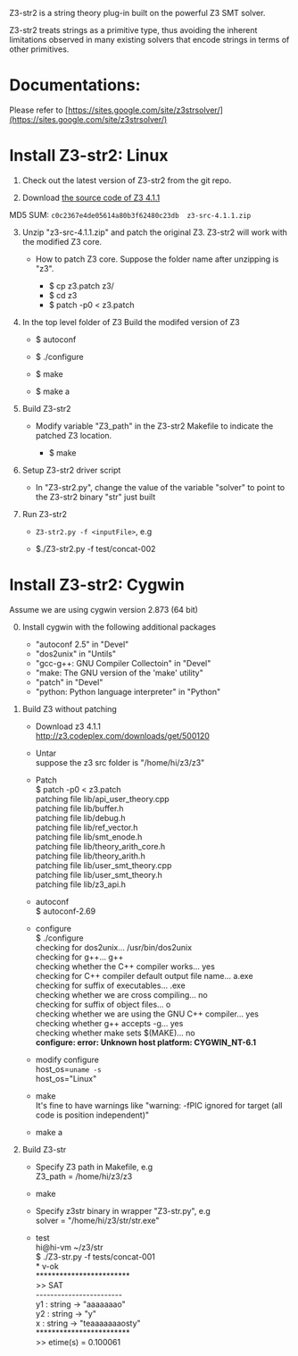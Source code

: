 Z3-str2 is a string theory plug-in built on the powerful Z3 SMT solver.

Z3-str2 treats strings as a primitive type, thus avoiding the inherent limitations 
observed in many existing solvers that encode strings in terms of other primitives.


# Documentations:

Please refer to [https://sites.google.com/site/z3strsolver/](https://sites.google.com/site/z3strsolver/)





# Install Z3-str2: Linux

1. Check out the latest version of Z3-str2 from the git repo.


2. Download [the source code of Z3 4.1.1](http://z3.codeplex.com/releases/view/95640)
   
  MD5 SUM: ```c0c2367e4de05614a80b3f62480c23db  z3-src-4.1.1.zip```


3. Unzip "z3-src-4.1.1.zip" and patch the original Z3. Z3-str2 will work with 
   the modified Z3 core.
   * How to patch Z3 core. Suppose the folder name after unzipping is "z3".

     *  $ cp z3.patch z3/
     *  $ cd z3
     *  $ patch -p0 < z3.patch
   
   
4. In the top level folder of Z3 Build the modifed version of Z3
   * $ autoconf
   
   * $ ./configure
   
   * $ make
   
   * $ make a
   
   
5. Build  Z3-str2
   * Modify variable "Z3_path" in the Z3-str2 Makefile to indicate the patched Z3 location.

     * $ make

       
6. Setup Z3-str2 driver script
   * In "Z3-str2.py", change the value of the variable "solver" to point to the 
     Z3-str2 binary "str" just built
 
 
7. Run Z3-str2
   *  ```Z3-str2.py -f <inputFile>```, e.g 
   
     *  $./Z3-str2.py -f test/concat-002


# Install Z3-str2: Cygwin
Assume we are using cygwin version 2.873 (64 bit)

0. Install cygwin with the following additional packages
   * "autoconf 2.5" in "Devel"
   * "dos2unix" in "Untils"
   * "gcc-g++: GNU Compiler Collectoin" in "Devel" 
   * "make: The GNU version of the 'make' utility"
   * "patch" in "Devel"
   * "python: Python language interpreter" in "Python"


1. Build Z3 without patching
   * Download z3 4.1.1   
     http://z3.codeplex.com/downloads/get/500120

    * Untar  
      suppose the z3 src folder is "/home/hi/z3/z3"
 
    * Patch        
        $ patch -p0 < z3.patch  
        patching file lib/api_user_theory.cpp  
        patching file lib/buffer.h  
        patching file lib/debug.h  
        patching file lib/ref_vector.h  
        patching file lib/smt_enode.h  
        patching file lib/theory_arith_core.h  
        patching file lib/theory_arith.h  
        patching file lib/user_smt_theory.cpp  
        patching file lib/user_smt_theory.h  
        patching file lib/z3_api.h  

    *  autoconf          
        $ autoconf-2.69

        
    * configure  
        $ ./configure  
        checking for dos2unix... /usr/bin/dos2unix  
        checking for g++... g++  
        checking whether the C++ compiler works... yes  
        checking for C++ compiler default output file name... a.exe  
        checking for suffix of executables... .exe  
        checking whether we are cross compiling... no  
        checking for suffix of object files... o  
        checking whether we are using the GNU C++ compiler... yes  
        checking whether g++ accepts -g... yes  
        checking whether make sets $(MAKE)... no  
        <b>configure: error: Unknown host platform: CYGWIN_NT-6.1</b>

    
    * modify configure  
        host_os=`uname -s`  
        host_os="Linux"

      
    * make          
        It's fine to have warnings like "warning: -fPIC ignored for target (all code is position independent)"  

      
    * make a
    
    
2. Build Z3-str
    * Specify Z3 path in Makefile, e.g  
        Z3_path = /home/hi/z3/z3

    
    * make
      
    * Specify z3str binary in wrapper "Z3-str.py", e.g  
        solver = "/home/hi/z3/str/str.exe"

      
    * test  
        hi@hi-vm ~/z3/str      
        $ ./Z3-str.py -f tests/concat-001  
        \* v-ok  
        \*\*\*\*\*\*\*\*\*\*\*\*\*\*\*\*\*\*\*\*\*\*\*\*  
        \>\> SAT  
        \-\-\-\-\-\-\-\-\-\-\-\-\-\-\-\-\-\-\-\-\-\-\-\-  
        y1 : string -> "aaaaaaao"  
        y2 : string -> "y"  
        x : string -> "teaaaaaaaosty"  
        \*\*\*\*\*\*\*\*\*\*\*\*\*\*\*\*\*\*\*\*\*\*\*\*  
        \>\> etime(s) = 0.100061

